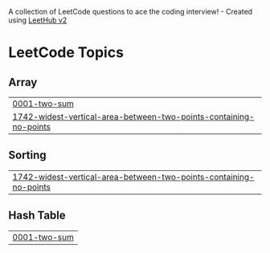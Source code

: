 A collection of LeetCode questions to ace the coding interview! - Created using [LeetHub v2](https://github.com/arunbhardwaj/LeetHub-2.0)
<!---LeetCode Topics Start-->
# LeetCode Topics
## Array
|  |
| ------- |
| [0001-two-sum](https://github.com/Nivin24/Leetcode_by_Nivin/tree/master/0001-two-sum) |
| [1742-widest-vertical-area-between-two-points-containing-no-points](https://github.com/Nivin24/Leetcode_by_Nivin/tree/master/1742-widest-vertical-area-between-two-points-containing-no-points) |
## Sorting
|  |
| ------- |
| [1742-widest-vertical-area-between-two-points-containing-no-points](https://github.com/Nivin24/Leetcode_by_Nivin/tree/master/1742-widest-vertical-area-between-two-points-containing-no-points) |
## Hash Table
|  |
| ------- |
| [0001-two-sum](https://github.com/Nivin24/Leetcode_by_Nivin/tree/master/0001-two-sum) |
<!---LeetCode Topics End-->